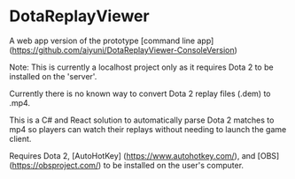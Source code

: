 # DotaReplayViewer

A web app version of the prototype [command line app] (https://github.com/aiyuni/DotaReplayViewer-ConsoleVersion) 

Note:  This is currently a localhost project only as it requires Dota 2 to be installed on the 'server'. 

Currently there is no known way to convert Dota 2 replay files (.dem) to .mp4.

This is a C# and React solution to automatically parse Dota 2 matches to mp4 so players can watch their replays without needing to launch the game client. 

Requires Dota 2, [AutoHotKey] (https://www.autohotkey.com/), and [OBS] (https://obsproject.com/) to be installed on the user's computer.

